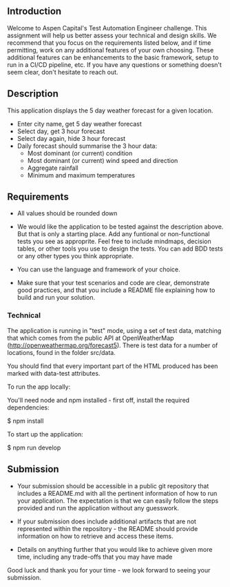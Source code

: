 ## Introduction
Welcome to Aspen Capital's Test Automation Engineer challenge. This assignment will help us better assess your technical and design skills. We recommend that you focus on the requirements listed below, and if time permitting, work on any additional features of your own choosing. These additional features can be enhancements to the basic framework, setup to run in a CI/CD pipeline, etc. If you have any questions or something doesn't seem clear, don't hesitate to reach out.

## Description

This application displays the 5 day weather forecast for a given location.

* Enter city name, get 5 day weather forecast
* Select day, get 3 hour forecast
* Select day again, hide 3 hour forecast
* Daily forecast should summarise the 3 hour data:
	* Most dominant (or current) condition
	* Most dominant (or current) wind speed and direction
	* Aggregate rainfall
	* Minimum and maximum temperatures


## Requirements

* All values should be rounded down

* We would like the application to be tested against the description above. But that is only a starting place. Add any funtional or non-functional tests you see as approprite. Feel free to include mindmaps, decision tables, or other tools you use to design the tests. You can add BDD tests or any other types you think appropriate.

* You can use the language and framework of your choice.

* Make sure that your test scenarios and code are clear, demonstrate good practices, and that you include a README file explaining how to build and run your solution.


### Technical

The application is running in "test" mode, using a set of test data, matching that which comes from the public API at OpenWeatherMap (http://openweathermap.org/forecast5). 
There is test data for a number of locations, found in the folder src/data.

You should find that every important part of the HTML produced has been marked with data-test attributes.

To run the app locally:

You'll need node and npm installed - first off, install the required dependencies:

$ npm install

To start up the application:

$ npm run develop


## Submission
* Your submission should be accessible in a public git repository that includes a README.md with all the pertinent information of how to run your application. 
The expectation is that we can easily follow the steps provided and run the application without any guesswork.
* If your submission does include additional artifacts that are not represented within the repository - the README should provide information on how to retrieve and access these items.

* Details on anything further that you would like to achieve given more time, including any trade-offs that you may have made

Good luck and thank you for your time - we look forward to seeing your submission.
